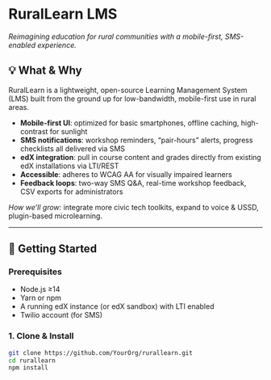 # RuralLearn LMS

_Reimagining education for rural communities with a mobile-first, SMS-enabled experience._

## 💡 What & Why

RuralLearn is a lightweight, open-source Learning Management System (LMS) built from the ground up for low-bandwidth, mobile-first use in rural areas.  
- **Mobile-first UI**: optimized for basic smartphones, offline caching, high-contrast for sunlight  
- **SMS notifications**: workshop reminders, “pair-hours” alerts, progress checklists all delivered via SMS  
- **edX integration**: pull in course content and grades directly from existing edX installations via LTI/REST  
- **Accessible**: adheres to WCAG AA for visually impaired learners  
- **Feedback loops**: two-way SMS Q&A, real-time workshop feedback, CSV exports for administrators  

_How we’ll grow:_ integrate more civic tech toolkits, expand to voice & USSD, plugin-based microlearning.

---

## 🚀 Getting Started

### Prerequisites

- Node.js ≥14  
- Yarn or npm  
- A running edX instance (or edX sandbox) with LTI enabled  
- Twilio account (for SMS)

### 1. Clone & Install

```bash
git clone https://github.com/YourOrg/rurallearn.git
cd rurallearn
npm install
